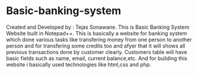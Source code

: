 # Basic-banking-system
Created and Developed by : Tejas Sonawane.
This is Basic Banking System Website built in Notepad++.
This is basically a website for banking system which done various tasks like transfering money from one person to another person and for transfering some credits too and afyer that it will shows all previous transactions done by customer clearly.
Customers table will have basic fields such as name, email, current balance,etc.
And for building this website i basically used technologies like html,css and php.
